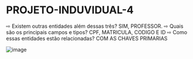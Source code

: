 # PROJETO-INDUVIDUAL-4
⇨ Existem outras entidades além dessas três?
SIM, PROFESSOR.
⇨ Quais são os principais campos e tipos?
CPF, MATRICULA, CODIGO E ID
⇨ Como essas entidades estão relacionadas?
COM AS CHAVES PRIMARIAS


![image](https://user-images.githubusercontent.com/99221907/225476207-7c4b90c0-2706-43a7-bcd0-80b15d6434a2.png)
